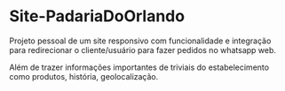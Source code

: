 # Site-PadariaDoOrlando

Projeto pessoal de um site responsivo com funcionalidade e integração para redirecionar o cliente/usuário para fazer pedidos no whatsapp web.

Além de trazer informações importantes de triviais do estabelecimento como produtos, história, geolocalização.

 
